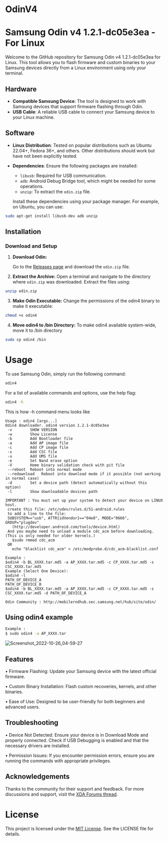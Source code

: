 # OdinV4
# Samsung Odin v4 1.2.1-dc05e3ea - For Linux

Welcome to the GitHub repository for Samsung Odin v4 1.2.1-dc05e3ea for Linux. This tool allows you to flash firmware and custom binaries to your Samsung devices directly from a Linux environment using only your terminal.

## Hardware

- **Compatible Samsung Device**: The tool is designed to work with Samsung devices that support firmware flashing through Odin.
- **USB Cable**: A reliable USB cable to connect your Samsung device to your Linux machine.

## Software

- **Linux Distribution**: Tested on popular distributions such as Ubuntu 22.04+, Fedora 36+, and others. Other distributions should work but have not been explicitly tested.
- **Dependencies**: Ensure the following packages are installed:
  - `libusb`: Required for USB communication.
  - `adb`: Android Debug Bridge tool, which might be needed for some operations.
  - `unzip`: To extract the `odin.zip` file.
    
  Install these dependencies using your package manager. For example, on Ubuntu, you can use:

```bash
sudo apt-get install libusb-dev adb unzip 
```
## Installation

### Download and Setup

1. **Download Odin:**

   Go to the [Releases page](https://github.com/Adrilaw/OdinV4/releases) and download the `odin.zip` file.

2. **Extract the Archive:**
   Open a terminal and navigate to the directory where `odin.zip` was downloaded. Extract the files using:

```bash
unzip odin.zip
```
3. **Make Odin Executable:**
Change the permissions of the odin4 binary to make it executable:

```bash
chmod +x odin4
```
4. **Move odin4 to /bin Directory:**
To make odin4 available system-wide, move it to /bin directory

```bash
sudo cp odin4 /bin
```
# Usage
To use Samsung Odin, simply run the following command:
```bash
odin4
```
For a list of available commands and options, use the help flag:
```bash
odin4 -h
```
This is how -h command menu looks like
```
Usage : odin4 [args...]
Odin4 downloader. odin4 version 1.2.1-dc05e3ea
 -v        SHOW VERSION
 -w        Show License
 -b        Add Bootloader file
 -a        Add AP image file
 -c        Add CP image file
 -s        Add CSC file
 -u        Add UMS file
 -e        Set Nand erase option
 -V        Home binary validation check with pit file
 --reboot  Reboot into normal mode
 --redownload   Reboot into download mode if it possible (not working in normal case)
 -d        Set a device path (detect automatically without this option)
 -l        Show downloadable devices path

IMPORTANT : You must set up your system to detect your device on LINUX host.
 create this file: /etc/udev/rules.d/51-android.rules
 to add a line to the file:
 SUBSYSTEM=="usb", ATTR{idVendor}=="04e8", MODE="0666", GROUP="plugdev"
   (http://developer.android.com/tools/device.html)
 And you maybe need to unload a module cdc_acm before downloading. (This is only needed for older kernels.)
   $sudo rmmod cdc_acm
 OR
   echo "blacklist cdc_acm" > /etc/modprobe.d/cdc_acm-blacklist.conf

Example :
$odin4 -b BL_XXXX.tar.md5 -a AP_XXXX.tar.md5 -c CP_XXXX.tar.md5 -s CSC_XXXX.tar.md5
Example (Select One Device):
$odin4 -l
PATH_OF_DEVICE_A
PATH_OF_DEVICE_B
$odin4 -b BL_XXXX.tar.md5 -a AP_XXXX.tar.md5 -c CP_XXXX.tar.md5 -s CSC_XXXX.tar.md5 -d PATH_OF_DEVICE_A

Odin Community : http://mobilerndhub.sec.samsung.net/hub/site/odin/
```
## Using odin4 example
```bash
Example :
$ sudo odin4 -a AP_XXXX.tar
```
![Screenshot_2022-10-26_04-59-27](https://github.com/user-attachments/assets/9cd99c6c-360d-401c-9ef7-eb27ee6ec924)

## Features
• Firmware Flashing: Update your Samsung device with the latest official firmware.

• Custom Binary Installation: Flash custom recoveries, kernels, and other binaries.

• Ease of Use: Designed to be user-friendly for both beginners and advanced users.

## Troubleshooting
• Device Not Detected: Ensure your device is in Download Mode and properly connected. Check if USB Debugging is enabled and that the necessary drivers are installed.

• Permission Issues: If you encounter permission errors, ensure you are running the commands with appropriate privileges.

## Acknowledgements
Thanks to the community for their support and feedback. For more discussions and support, visit the [XDA Forums thread](https://xdaforums.com/t/official-samsung-odin-v4-1-2-1-dc05e3ea-for-linux.4453423/).

# License
This project is licensed under the  [MIT License](LICENSE). See the LICENSE file for details.


